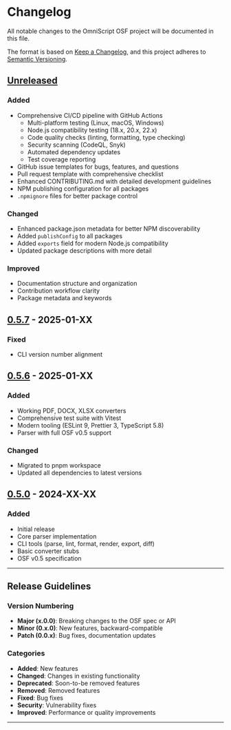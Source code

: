 # Changelog

All notable changes to the OmniScript OSF project will be documented in this file.

The format is based on [Keep a Changelog](https://keepachangelog.com/en/1.0.0/),
and this project adheres to [Semantic Versioning](https://semver.org/spec/v2.0.0.html).

## [Unreleased]

### Added
- Comprehensive CI/CD pipeline with GitHub Actions
  - Multi-platform testing (Linux, macOS, Windows)
  - Node.js compatibility testing (18.x, 20.x, 22.x)
  - Code quality checks (linting, formatting, type checking)
  - Security scanning (CodeQL, Snyk)
  - Automated dependency updates
  - Test coverage reporting
- GitHub issue templates for bugs, features, and questions
- Pull request template with comprehensive checklist
- Enhanced CONTRIBUTING.md with detailed development guidelines
- NPM publishing configuration for all packages
- `.npmignore` files for better package control

### Changed
- Enhanced package.json metadata for better NPM discoverability
- Added `publishConfig` to all packages
- Added `exports` field for modern Node.js compatibility
- Updated package descriptions with more detail

### Improved
- Documentation structure and organization
- Contribution workflow clarity
- Package metadata and keywords

## [0.5.7] - 2025-01-XX

### Fixed
- CLI version number alignment

## [0.5.6] - 2025-01-XX

### Added
- Working PDF, DOCX, XLSX converters
- Comprehensive test suite with Vitest
- Modern tooling (ESLint 9, Prettier 3, TypeScript 5.8)
- Parser with full OSF v0.5 support

### Changed
- Migrated to pnpm workspace
- Updated all dependencies to latest versions

## [0.5.0] - 2024-XX-XX

### Added
- Initial release
- Core parser implementation
- CLI tools (parse, lint, format, render, export, diff)
- Basic converter stubs
- OSF v0.5 specification

---

## Release Guidelines

### Version Numbering

- **Major (x.0.0)**: Breaking changes to the OSF spec or API
- **Minor (0.x.0)**: New features, backward-compatible
- **Patch (0.0.x)**: Bug fixes, documentation updates

### Categories

- **Added**: New features
- **Changed**: Changes in existing functionality
- **Deprecated**: Soon-to-be removed features
- **Removed**: Removed features
- **Fixed**: Bug fixes
- **Security**: Vulnerability fixes
- **Improved**: Performance or quality improvements

---

[Unreleased]: https://github.com/OmniScriptOSF/omniscript-core/compare/v0.5.7...HEAD
[0.5.7]: https://github.com/OmniScriptOSF/omniscript-core/compare/v0.5.6...v0.5.7
[0.5.6]: https://github.com/OmniScriptOSF/omniscript-core/compare/v0.5.0...v0.5.6
[0.5.0]: https://github.com/OmniScriptOSF/omniscript-core/releases/tag/v0.5.0
